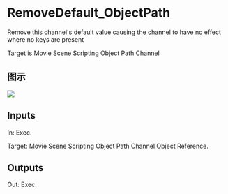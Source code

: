 # RemoveDefault_ObjectPath

Remove this channel's default value causing the channel to have no effect where no keys are present

Target is Movie Scene Scripting Object Path Channel

## 图示

![]($-20221218-20500886.png)

## Inputs

In: Exec.

Target: Movie Scene Scripting Object Path Channel Object Reference.  

## Outputs

Out: Exec.

